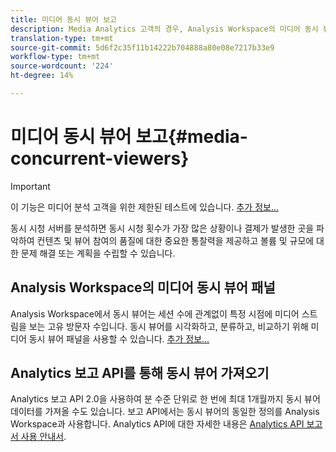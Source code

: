 ```yaml
---
title: 미디어 동시 뷰어 보고
description: Media Analytics 고객의 경우, Analysis Workspace의 미디어 동시 뷰어 패널을 사용하면 동시 시청 사용자를 분석하여 최대 동시 시청 시간(Peak Concurrent Viewers) 또는 드롭오프가 발생한 위치를 파악할 수 있습니다.
translation-type: tm+mt
source-git-commit: 5d6f2c35f11b14222b704888a80e08e7217b33e9
workflow-type: tm+mt
source-wordcount: '224'
ht-degree: 14%

---
```



# 미디어 동시 뷰어 보고{#media-concurrent-viewers}

>[!IMPORTANT]
>
>이 기능은 미디어 분석 고객을 위한 제한된 테스트에 있습니다. [추가 정보...](https://docs.adobe.com/content/help/ko-KR/analytics/landing/an-releases.html)

동시 시청 서버를 분석하면 동시 시청 횟수가 가장 많은 상황이나 결제가 발생한 곳을 파악하여 컨텐츠 및 뷰어 참여의 품질에 대한 중요한 통찰력을 제공하고 볼륨 및 규모에 대한 문제 해결 또는 계획을 수립할 수 있습니다.

## Analysis Workspace의 미디어 동시 뷰어 패널

Analysis Workspace에서 동시 뷰어는 세션 수에 관계없이 특정 시점에 미디어 스트림을 보는 고유 방문자 수입니다. 동시 뷰어를 시각화하고, 분류하고, 비교하기 위해 미디어 동시 뷰어 패널을 사용할 수 있습니다. [추가 정보...](https://docs.adobe.com/content/help/en/analytics/analyze/analysis-workspace/panels/media-concurrent-viewers.html)

## Analytics 보고 API를 통해 동시 뷰어 가져오기

Analytics 보고 API 2.0을 사용하여 분 수준 단위로 한 번에 최대 1개월까지 동시 뷰어 데이터를 가져올 수도 있습니다. 보고 API에서는 동시 뷰어의 동일한 정의를 Analysis Workspace과 사용합니다.  Analytics API에 대한 자세한 내용은 [Analytics API 보고서 사용 안내서](https://www.adobe.io/apis/experiencecloud/analytics/docs.html#!AdobeDocs/analytics-2.0-apis/master/reporting-guide.md).
